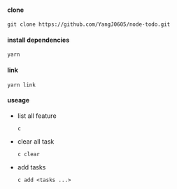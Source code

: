 #### clone
  `git clone https://github.com/YangJ0605/node-todo.git`

#### install dependencies
  `yarn`

#### link
  `yarn link`

#### useage
- list all feature
  
  ```shell
  c
  ```

- clear all task

  ```shell
  c clear
  ```

- add tasks

  ```shell
  c add <tasks ...>
  ```
  